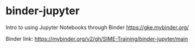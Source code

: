 # binder-jupyter
Intro to using Jupyter Notebooks through Binder
https://gke.mybinder.org/


Binder link: https://mybinder.org/v2/gh/SIME-Training/binder-jupyter/main
